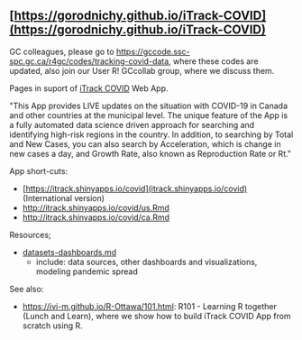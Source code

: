 
## [https://gorodnichy.github.io/iTrack-COVID](https://gorodnichy.github.io/iTrack-COVID)

GC colleagues, please go to https://gccode.ssc-spc.gc.ca/r4gc/codes/tracking-covid-data, where these codes are updated, also join our User R! GCcollab group, where we discuss them.

Pages in suport of [iTrack COVID](https://gorodnichy.github.io/iTrack-COVID/) Web App.

"This App provides LIVE updates on the situation with COVID-19 in Canada and other countries at the municipal level. The unique feature of the App is a fully automated data science driven approach for searching and identifying high-risk regions in the country. In addition, to searching by Total and New Cases, you can also search by Acceleration, which is change in new cases a day, and Growth Rate, also known as Reproduction Rate or Rt."

App short-cuts: 
- [https://itrack.shinyapps.io/covid](itrack.shinyapps.io/covid) (International version)
- http://itrack.shinyapps.io/covid/us.Rmd
- http://itrack.shinyapps.io/covid/ca.Rmd

 Resources;
- [datasets-dashboards.md](https://github.com/gorodnichy/iTrack-covid/blob/master/datasets-dashboards.md)
  - include:  data sources, other dashboards and visualizations, modeling pandemic spread 
 
 See also: 
 - https://ivi-m.github.io/R-Ottawa/101.html:  R101 - Learning R together (Lunch and Learn), where we show how to  build iTrack COVID App from scratch using R. 
 

